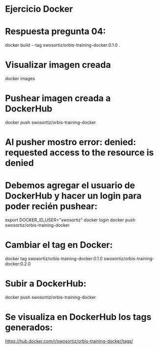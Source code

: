 # Ejercicio Docker
# Respuesta pregunta 04:
docker build --tag swosortiz/orbis-training-docker:0.1.0 .
# Visualizar imagen creada
docker images
# Pushear imagen creada a DockerHub
docker push swosortiz/orbis-training-docker 
# Al pusher mostro error:  denied: requested access to the resource is denied
# Debemos agregar el usuario de DockerHub y hacer un login para poder recién pushear:
export DOCKER_ID_USER="swosortiz"
docker login
docker push swosortiz/orbis-training-docker
# Cambiar el tag en Docker:
docker tag swosortiz/orbis-training-docker:0.1.0 swosortiz/orbis-training-docker:0.2.0
# Subir a DockerHub:
docker push swosortiz/orbis-training-docker 
# Se visualiza en DockerHub los tags generados:
https://hub.docker.com/r/swosortiz/orbis-training-docker/tags/

